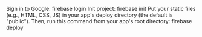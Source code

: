 Sign in to Google: firebase login
Init project: firebase init
Put your static files (e.g., HTML, CSS, JS) in your app's deploy directory (the default is "public"). Then, run this command from your app's root directory: firebase deploy
